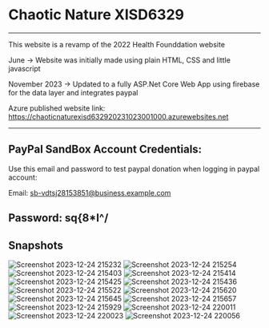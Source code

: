 # Chaotic Nature XISD6329
---------------------------------------------
This website is a revamp of the 2022 Health Founddation website

June -> Website was initially made using plain HTML, CSS and little javascript

November 2023 -> Updated to a fully ASP.Net Core Web App using firebase for the data layer and integrates paypal

Azure published website link: https://chaoticnaturexisd632920231023001000.azurewebsites.net 

---------------------------------------------
PayPal SandBox Account Credentials:
---------------------------------------------
Use this email and password to test paypal 
donation when logging in paypal account:

Email: sb-vdtsj28153851@business.example.com

Password: sq{8*I^/
---------------------------------------------
Snapshots
---------
![Screenshot 2023-12-24 215232](https://github.com/AaronFourie/The-Health-Foundation-Revamp2/assets/103949239/92e404a2-5a50-44db-84c2-4cc8fc144fc5)
![Screenshot 2023-12-24 215254](https://github.com/AaronFourie/The-Health-Foundation-Revamp2/assets/103949239/bc088478-e29e-48ff-b77d-2fc206eeeae6)
![Screenshot 2023-12-24 215403](https://github.com/AaronFourie/The-Health-Foundation-Revamp2/assets/103949239/317569a1-1062-4cdb-ac80-9d485d1f3268)
![Screenshot 2023-12-24 215414](https://github.com/AaronFourie/The-Health-Foundation-Revamp2/assets/103949239/353b937c-49e4-4d09-a9ae-d7eef2d1d9ed)
![Screenshot 2023-12-24 215425](https://github.com/AaronFourie/The-Health-Foundation-Revamp2/assets/103949239/a8ff6b7f-ee72-434f-843e-3e5a36f41a8b)
![Screenshot 2023-12-24 215436](https://github.com/AaronFourie/The-Health-Foundation-Revamp2/assets/103949239/9b7def72-c141-4713-b021-a24f21f3bfd4)
![Screenshot 2023-12-24 215522](https://github.com/AaronFourie/The-Health-Foundation-Revamp2/assets/103949239/fb51bdbb-38ca-4995-b254-5041e00dc4c2)
![Screenshot 2023-12-24 215620](https://github.com/AaronFourie/The-Health-Foundation-Revamp2/assets/103949239/04cf5479-cc3a-4e42-b589-91ebe88b6c29)
![Screenshot 2023-12-24 215645](https://github.com/AaronFourie/The-Health-Foundation-Revamp2/assets/103949239/f64adcf1-b6d5-4e7b-87ef-5dd1dabb1da5)
![Screenshot 2023-12-24 215657](https://github.com/AaronFourie/The-Health-Foundation-Revamp2/assets/103949239/7f6d815d-4ecc-48f7-93c4-16f5ad51351d)
![Screenshot 2023-12-24 215929](https://github.com/AaronFourie/The-Health-Foundation-Revamp2/assets/103949239/612db7b1-4633-4b38-b552-cbacd77a7dfd)
![Screenshot 2023-12-24 220011](https://github.com/AaronFourie/The-Health-Foundation-Revamp2/assets/103949239/eb74314d-80dd-4a71-8384-950f2787b8ce)
![Screenshot 2023-12-24 220023](https://github.com/AaronFourie/The-Health-Foundation-Revamp2/assets/103949239/5f68ecc0-8ae5-4dc4-b3ae-013a64cfdf59)
![Screenshot 2023-12-24 220056](https://github.com/AaronFourie/The-Health-Foundation-Revamp2/assets/103949239/f1d49560-875b-4e4b-a8b5-b313b449a861)

